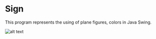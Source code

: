 # Sign

This program represents the using of plane figures, colors in Java Swing. 

![alt text](https://github.com/Leone717/Sign/blob/master/SignJava.png)
